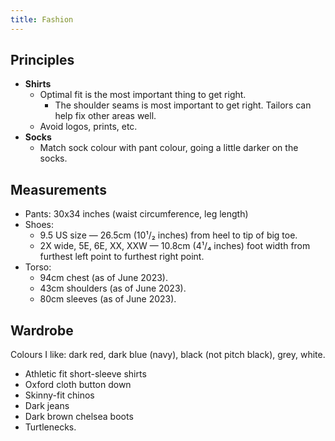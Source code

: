 ```yaml
---
title: Fashion
---
```


## Principles
- **Shirts**
	- Optimal fit is the most important thing to get right.
	    - The shoulder seams is most important to get right. Tailors can help fix other areas well.
	- Avoid logos, prints, etc.
- **Socks**
	- Match sock colour with pant colour, going a little darker on the socks.

## Measurements
- Pants: 30x34 inches (waist circumference, leg length)
- Shoes:
    - 9.5 US size — 26.5cm (10¹/₂ inches) from heel to tip of big toe.
    - 2X wide, 5E, 6E, XX, XXW — 10.8cm (4¹/₄ inches) foot width from furthest left point to furthest right point.
- Torso:
    - 94cm chest (as of June 2023).
    - 43cm shoulders (as of June 2023).
    - 80cm sleeves (as of June 2023).

## Wardrobe
Colours I like: dark red, dark blue (navy), black (not pitch black), grey, white.
- Athletic fit short-sleeve shirts
- Oxford cloth button down
- Skinny-fit chinos
- Dark jeans
- Dark brown chelsea boots
- Turtlenecks.
